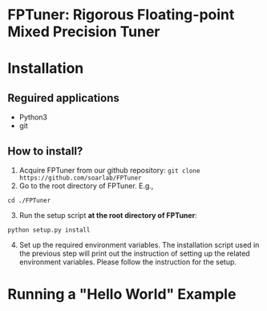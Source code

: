 <h1> FPTuner: Rigorous Floating-point Mixed Precision Tuner </h1> 



# Installation 


## Reguired applications 
- Python3 
- git 


## How to install? 

1. Acquire FPTuner from our github repository: 
        ```
        git clone https://github.com/soarlab/FPTuner
        ```
2. Go to the root directory of FPTuner. E.g., 
```
cd ./FPTuner
```
3. Run the setup script **at the root directory of FPTuner**: 
```
python setup.py install 
```

4. Set up the required environment variables. 
The installation script used in the previous step will print out the instruction of setting up the related environment variables. 
Please follow the instruction for the setup. 



# Running a "Hello World" Example 